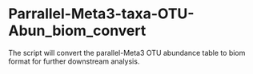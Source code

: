 # Parrallel-Meta3-taxa-OTU-Abun_biom_convert
The script will convert the parallel-Meta3 OTU abundance table to biom format for further downstream analysis.
